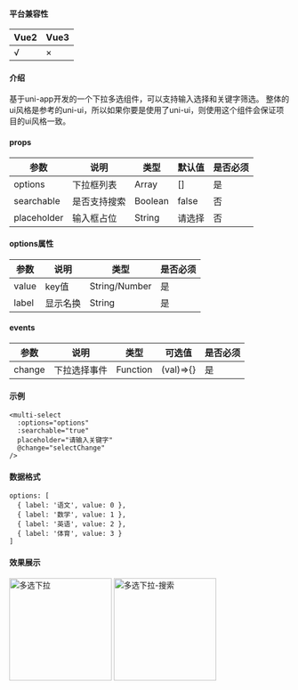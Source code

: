 #### 平台兼容性


| Vue2 | Vue3 |
| --- | --- |
| √ | × |

#### 介绍

基于uni-app开发的一个下拉多选组件，可以支持输入选择和关键字筛选。
整体的ui风格是参考的uni-ui，所以如果你要是使用了uni-ui，则使用这个组件会保证项目的ui风格一致。

#### props

| 参数 | 说明 | 类型 | 默认值 | 是否必须 |
| --- | --- | --- | --- | --- |
| options | 下拉框列表 | Array | [] | 是 |
| searchable | 是否支持搜索 | Boolean | false | 否 |
| placeholder | 输入框占位 | String | 请选择 | 否 |

#### options属性
| 参数 | 说明 | 类型 | 是否必须 |
| --- | --- | --- | --- |
| value | key值 | String/Number | 是 |
| label | 显示名换 | String | 是 |

#### events
| 参数 | 说明 | 类型 | 可选值 | 是否必须 |
| --- | --- | --- | --- | --- |
| change | 下拉选择事件 | Function | (val)=>{} | 是 |

#### 示例

```
<multi-select
  :options="options"
  :searchable="true"
  placeholder="请输入关键字"
  @change="selectChange"
/>
```
#### 数据格式

```
options: [
  { label: '语文', value: 0 },
  { label: '数学', value: 1 },
  { label: '英语', value: 2 },
  { label: '体育', value: 3 }
]
```

#### 效果展示

<img width="184" alt="多选下拉" src="https://github.com/user-attachments/assets/cf30d044-3741-4243-ab9f-83c88f12915f">

<img width="184" alt="多选下拉-搜索" src="https://github.com/user-attachments/assets/e9a09c7f-da8a-4d70-83a7-97cd91cc92ff">







